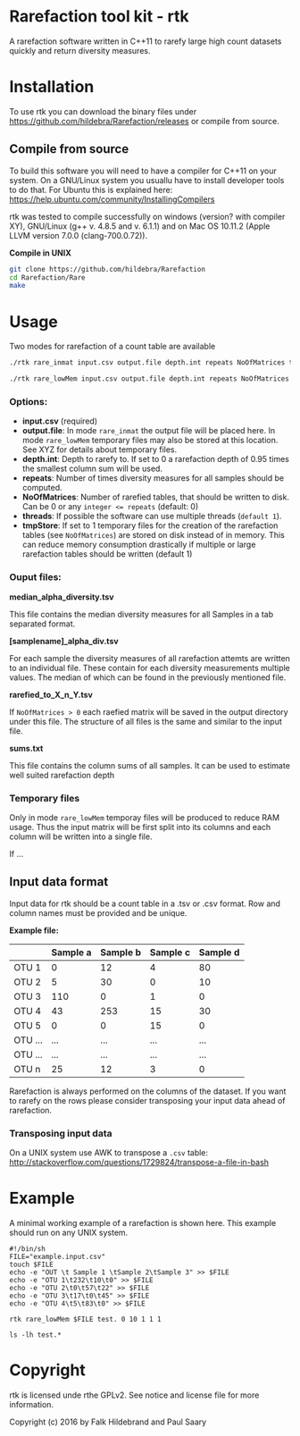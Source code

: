 # Rarefaction tool kit - rtk
A rarefaction software written in C++11 to rarefy large high count datasets quickly and return diversity measures.

# Installation
To use rtk you can download the binary files under https://github.com/hildebra/Rarefaction/releases or compile from source.

## Compile from source
To build this software you will need to have a compiler for C++11 on your system. On a GNU/Linux system you usuallu have to install developer tools to do that. For Ubuntu this is explained here: https://help.ubuntu.com/community/InstallingCompilers


rtk was tested to compile successfully on windows (version? with compiler XY), GNU/Linux (g++ v. 4.8.5 and v. 6.1.1) and on Mac OS 10.11.2 (Apple LLVM version 7.0.0 (clang-700.0.72)).


**Compile in UNIX**
```bash
git clone https://github.com/hildebra/Rarefaction
cd Rarefaction/Rare
make
```

# Usage
Two modes for rarefaction of a count table are available

```bash
./rtk rare_inmat input.csv output.file depth.int repeats NoOfMatrices threads tmpStore

./rtk rare_lowMem input.csv output.file depth.int repeats NoOfMatrices threads tmpStore
```

### Options:
- **input.csv** (required)
- **output.file**: In mode `rare_inmat` the output file will be placed here. In mode `rare_lowMem` temporary files may also be stored at this location. See XYZ for details about temporary files.
- **depth.int**: Depth to rarefy to. If set to 0 a rarefaction depth of 0.95 times the smallest column sum will be used.
- **repeats**: Number of times diversity measures for all samples should be computed.
- **NoOfMatrices**: Number of rarefied tables, that should be written to disk. Can be 0 or any `integer <= repeats` (default: 0)
- **threads**: If possible the software can use multiple threads (`default 1`).
- **tmpStore**: If set to 1 temporary files for the creation of the rarefaction tables (see `NoOfMatrices`) are stored on disk instead of in memory. This can reduce memory consumption drastically if multiple or large rarefaction tables should be written (default 1)

### Ouput files:

**median_alpha_diversity.tsv**

This file contains the median diversity measures for all Samples in a tab separated format.

**[samplename]_alpha_div.tsv**

For each sample the diversity measures of all rarefaction attemts are written to an individual file. These contain for each diversity measurements multiple values. The median of which can be found in the previously mentioned file.

**rarefied_to_X_n_Y.tsv**

If `NoOfMatrices > 0` each raefied matrix will be saved in the output directory under this file. The structure of all files is the same and similar to the input file.

**sums.txt**

This file contains the column sums of all samples. It can be used to estimate well suited rarefaction depth

### Temporary files
Only in mode `rare_lowMem` temporay files will be produced to reduce RAM usage. Thus the input matrix will be first split into its columns and each column will be written into a single file.

If ...




## Input data format
Input data for rtk should be a count table in a .tsv or .csv format.
Row and column names must be provided and be unique.

**Example file:**

|       | Sample a | Sample b | Sample c | Sample d |
|-------|----------|----------|----------|----------|
| OTU 1 | 0        | 12       | 4        | 80       |
| OTU 2 | 5        | 30       | 0        | 10       |
| OTU 3 | 110       | 0        | 1       | 0        |
| OTU 4 | 43       | 253        | 15       | 30        |
| OTU 5 | 0       | 0        | 15       | 0        |
| OTU ... | ...       | ...        | ...       | ...        |
| OTU ... | ...       | ...        | ...       | ...        |
| OTU n | 25       | 12        | 3       | 0        |

Rarefaction is always performed on the columns of the dataset. If you want to rarefy on the rows please consider transposing your input data ahead of rarefaction.

### Transposing input data
On a UNIX system use AWK to transpose a `.csv` table:
http://stackoverflow.com/questions/1729824/transpose-a-file-in-bash





# Example
A minimal working example of a rarefaction is shown here. This example should run on any UNIX system.
```
#!/bin/sh
FILE="example.input.csv"
touch $FILE
echo -e "OUT \t Sample 1 \tSample 2\tSample 3" >> $FILE
echo -e "OTU 1\t232\t10\t0" >> $FILE
echo -e "OTU 2\t0\t57\t22" >> $FILE
echo -e "OTU 3\t17\t0\t45" >> $FILE
echo -e "OTU 4\t5\t83\t0" >> $FILE

rtk rare_lowMem $FILE test. 0 10 1 1 1

ls -lh test.*
```


# Copyright
rtk is licensed unde rthe GPLv2. See notice and license file for more information.

Copyright (c) 2016 by Falk Hildebrand and Paul Saary
